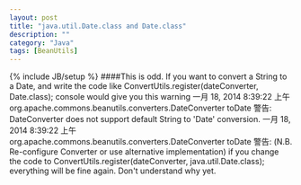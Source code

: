 ```yaml
---
layout: post
title: "java.util.Date.class and Date.class"
description: ""
category: "Java"
tags: [BeanUtils]
---
```

{% include JB/setup %}
####This is odd.
If you want to convert a String to a Date, and write the code like
    ConvertUtils.register(dateConverter, Date.class);
console would give you this warning
    一月 18, 2014 8:39:22 上午 org.apache.commons.beanutils.converters.DateConverter toDate
    警告:     DateConverter does not support default String to 'Date' conversion.
    一月 18, 2014 8:39:22 上午 org.apache.commons.beanutils.converters.DateConverter toDate
    警告:     (N.B. Re-configure Converter or use alternative implementation)
if you change the code to
    ConvertUtils.register(dateConverter, java.util.Date.class);
everything will be fine again.
Don't understand why yet.

